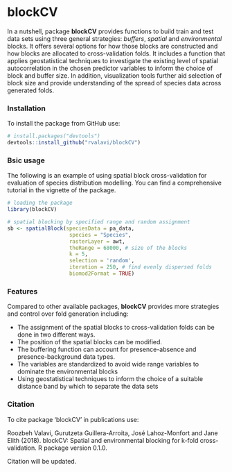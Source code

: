 # blockCV

In a nutshell, package **blockCV** provides functions to build train and test data sets using three general strategies: *buffers*, *spatial* and *environmental* blocks. It offers several options for how those blocks are constructed and how blocks are allocated to cross-validation folds. It includes a function that applies geostatistical techniques to investigate the existing level of spatial autocorrelation in the chosen predictor variables to inform the choice of block and buffer size. In addition, visualization tools further aid selection of block size and provide understanding of the spread of species data across generated folds. 

### Installation
To install the package from GitHub use:

```r
# install.packages("devtools")
devtools::install_github("rvalavi/blockCV")
```

### Bsic usage
The following is an example of using spatial block cross-validation for evaluation of species distribution modelling. You can find a comprehensive tutorial in the vignette of the package.

```r
# loading the package
library(blockCV)

# spatial blocking by specified range and random assignment
sb <- spatialBlock(speciesData = pa_data,
                    species = "Species",
                    rasterLayer = awt,
                    theRange = 68000, # size of the blocks
                    k = 5,
                    selection = 'random',
                    iteration = 250, # find evenly dispersed folds
                    biomod2Format = TRUE)

```

### Features
Compared to other available packages, **blockCV** provides more strategies and control over fold generation including:

* The assignment of the spatial blocks to cross-validation folds can be done in two different ways.
* The position of the spatial blocks can be modified. 
* The buffering function can account for presence-absence and presence-background data types.
* The variables are standardized to avoid wide range variables to dominate the environmental blocks
* Using geostatistical techniques to inform the choice of a suitable distance band by which to separate the data sets 


### Citation
To cite package ‘blockCV’ in publications use:

  Roozbeh Valavi, Gurutzeta Guillera-Arroita, José Lahoz-Monfort and Jane Elith
  (2018). blockCV: Spatial and environmental blocking for k-fold cross-validation.
  R package version 0.1.0.

Citation will be updated.

